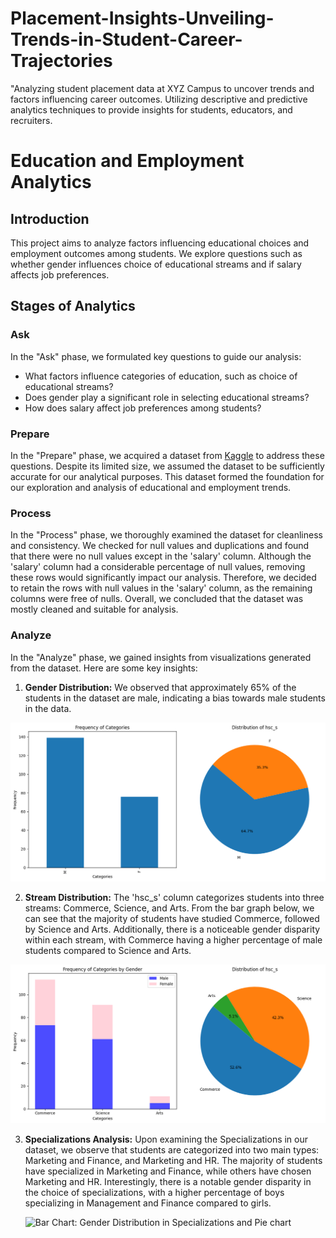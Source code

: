 # Placement-Insights-Unveiling-Trends-in-Student-Career-Trajectories
"Analyzing student placement data at XYZ Campus to uncover trends and factors influencing career outcomes. Utilizing descriptive and predictive analytics techniques to provide insights for students, educators, and recruiters.


# Education and Employment Analytics

## Introduction
This project aims to analyze factors influencing educational choices and employment outcomes among students. We explore questions such as whether gender influences choice of educational streams and if salary affects job preferences.

## Stages of Analytics

### Ask
In the "Ask" phase, we formulated key questions to guide our analysis:
- What factors influence categories of education, such as choice of educational streams?
- Does gender play a significant role in selecting educational streams?
- How does salary affect job preferences among students?

### Prepare
In the "Prepare" phase, we acquired a dataset from [Kaggle](https://www.kaggle.com/datasets/benroshan/factors-affecting-campus-placement) to address these questions. Despite its limited size, we assumed the dataset to be sufficiently accurate for our analytical purposes. This dataset formed the foundation for our exploration and analysis of educational and employment trends.


### Process
In the "Process" phase, we thoroughly examined the dataset for cleanliness and consistency. We checked for null values and duplications and found that there were no null values except in the 'salary' column. Although the 'salary' column had a considerable percentage of null values, removing these rows would significantly impact our analysis. Therefore, we decided to retain the rows with null values in the 'salary' column, as the remaining columns were free of nulls. Overall, we concluded that the dataset was mostly cleaned and suitable for analysis.

### Analyze
In the "Analyze" phase, we gained insights from visualizations generated from the dataset. Here are some key insights:

1. **Gender Distribution:** We observed that approximately 65% of the students in the dataset are male, indicating a bias towards male students in the data.

![Gender Distribution](Scs/gender_distribution.png)

2. **Stream Distribution:** The 'hsc_s' column categorizes students into three streams: Commerce, Science, and Arts. From the bar graph below, we can see that the majority of students have studied Commerce, followed by Science and Arts. Additionally, there is a noticeable gender disparity within each stream, with Commerce having a higher percentage of male students compared to Science and Arts.

![Stream Distribution](Scs/stream_distribution.png)


3. **Specializations Analysis:** Upon examining the Specializations in our dataset, we observe that students are categorized into two main types: Marketing and Finance, and Marketing and HR. The majority of students have specialized in Marketing and Finance, while others have chosen Marketing and HR. Interestingly, there is a notable gender disparity in the choice of specializations, with a higher percentage of boys specializing in Management and Finance compared to girls.

   
   ![Bar Chart: Gender Distribution in Specializations and Pie chart](Sc/specialization_distribution.png)